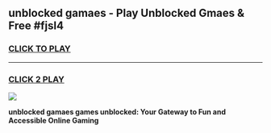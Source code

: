 
## unblocked gamaes - Play Unblocked Gmaes & Free #fjsl4
<h3>
<a href="https://news.freeplayer.one?title=unblocked_gamaes&ref=24F">CLICK TO PLAY</a></h3>
<hr>

<h3>
<a href="https://news.freeplayer.one?title=unblocked_gamaes&ref=24F">CLICK 2 PLAY</a>
  
</h3>

<a href="https://news.freeplayer.one?title=unblocked_gamaes&ref=24F/"><img src="https://clearcache.store/games.png"></a>


**unblocked gamaes games unblocked: Your Gateway to Fun and Accessible Online Gaming**

